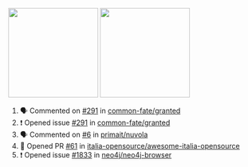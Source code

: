 <a href="https://github.com/notdodo"><img src="https://github-readme-stats.vercel.app/api?username=notdodo&count_private=true&theme=dark" height="180" /></a> <a href="https://github.com/notdodo"><img src="https://github-readme-stats.vercel.app/api/top-langs/?username=notdodo&langs_count=8&theme=dark&hide=tex,java,html,css&layout=compact" height="180" /></a>

<!--START_SECTION:activity-->
1. 🗣 Commented on [#291](https://github.com/common-fate/granted/issues/291) in [common-fate/granted](https://github.com/common-fate/granted)
2. ❗️ Opened issue [#291](https://github.com/common-fate/granted/issues/291) in [common-fate/granted](https://github.com/common-fate/granted)
3. 🗣 Commented on [#6](https://github.com/primait/nuvola/issues/6) in [primait/nuvola](https://github.com/primait/nuvola)
4. 💪 Opened PR [#61](https://github.com/italia-opensource/awesome-italia-opensource/pull/61) in [italia-opensource/awesome-italia-opensource](https://github.com/italia-opensource/awesome-italia-opensource)
5. ❗️ Opened issue [#1833](https://github.com/neo4j/neo4j-browser/issues/1833) in [neo4j/neo4j-browser](https://github.com/neo4j/neo4j-browser)
<!--END_SECTION:activity-->
